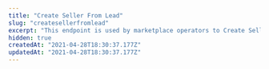 ```yaml
---
title: "Create Seller From Lead"
slug: "createsellerfromlead"
excerpt: "This endpoint is used by marketplace operators to Create Seller Portal accounts. The request will only accept Seller Leads whose status is `accepted`. If they are already `connected` or `invited`, the call will not be fulfilled. \n\nThe creation of the account at VTEX is done by an internal Billing service. There is no Seller Portal account and marketplace affiliation if you do not go through this step. \n\nNote that there's no specific API call that allows status changes. The operations only allow the seller lead to move forward: \n\n From `invite` > to `Accept` > closing on `Create Seller`.  \n\nIf you want to change the status, you can start the process again, by deleting that lead through the *Delete Seller Lead* endpoint, and resending the invite through the *Resend Seller Lead's Invite* endpoint."
hidden: true
createdAt: "2021-04-28T18:30:37.177Z"
updatedAt: "2021-04-28T18:30:37.177Z"
---
```

